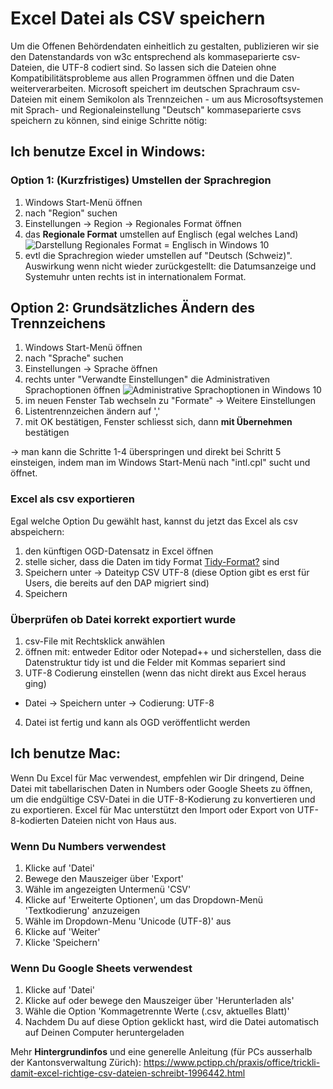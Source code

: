 # Excel Datei als CSV speichern

Um die Offenen Behördendaten einheitlich zu gestalten, publizieren wir sie den Datenstandards von w3c entsprechend als kommaseparierte csv-Dateien, die UTF-8 codiert sind. So lassen sich die Dateien ohne Kompatibilitätsprobleme aus allen Programmen öffnen und die Daten weiterverarbeiten. Microsoft speichert im deutschen Sprachraum csv-Dateien mit einem Semikolon als Trennzeichen  - um aus Microsoftsystemen mit Sprach- und Regionaleinstellung "Deutsch" kommaseparierte csvs speichern zu können, sind einige Schritte nötig:

## Ich benutze Excel in Windows:

### Option 1: (Kurzfristiges) Umstellen der Sprachregion
1. Windows Start-Menü öffnen
2. nach "Region" suchen
3. Einstellungen -> Region -> Regionales Format öffnen
4. das **Regionale Format** umstellen auf Englisch (egal welches Land)
![Darstellung Regionales Format = Englisch in Windows 10](https://user-images.githubusercontent.com/71826877/209157607-4b1c9e60-0402-44e5-95dd-f52091c7b17d.png)
5. evtl die Sprachregion wieder umstellen auf "Deutsch (Schweiz)". Auswirkung wenn nicht wieder zurückgestellt: die Datumsanzeige und Systemuhr unten rechts ist in internationalem Format.

## Option 2: Grundsätzliches Ändern des Trennzeichens
1. Windows Start-Menü öffnen
2. nach "Sprache" suchen
3. Einstellungen -> Sprache öffnen
4. rechts unter "Verwandte Einstellungen" die Administrativen Sprachoptionen öffnen
![Administrative Sprachoptionen in Windows 10](https://user-images.githubusercontent.com/71826877/209162146-e21f3785-05f0-4a8e-90ca-487fc79f5469.png)
5. im neuen Fenster Tab wechseln zu "Formate" -> Weitere Einstellungen
6. Listentrennzeichen ändern auf ','
7. mit OK bestätigen, Fenster schliesst sich, dann **mit Übernehmen** bestätigen

-> man kann die Schritte 1-4 überspringen und direkt bei Schritt 5 einsteigen, indem man im Windows Start-Menü nach "intl.cpl" sucht und öffnet.

### Excel als csv exportieren
Egal welche Option Du gewählt hast, kannst du jetzt das Excel als csv abspeichern:
1. den künftigen OGD-Datensatz in Excel öffnen
2. stelle sicher, dass die Daten im tidy Format [Tidy-Format?](warum_tidy_data.md) sind
3. Speichern unter -> Dateityp CSV UTF-8 (diese Option gibt es erst für Users, die bereits auf den DAP migriert sind)
4. Speichern

### Überprüfen ob Datei korrekt exportiert wurde
1. csv-File mit Rechtsklick anwählen
2. öffnen mit: entweder Editor oder Notepad++ und sicherstellen, dass die Datenstruktur tidy ist und die Felder mit Kommas separiert sind
3. UTF-8 Codierung einstellen (wenn das nicht direkt aus Excel heraus ging)
 - Datei -> Speichern unter -> Codierung: UTF-8
4. Datei ist fertig und kann als OGD veröffentlicht werden

## Ich benutze Mac:

Wenn Du Excel für Mac verwendest, empfehlen wir Dir dringend, Deine Datei mit tabellarischen Daten in Numbers oder Google Sheets zu öffnen, um die endgültige CSV-Datei in die UTF-8-Kodierung zu konvertieren und zu exportieren. Excel für Mac unterstützt den Import oder Export von UTF-8-kodierten Dateien nicht von Haus aus.

### Wenn Du Numbers verwendest

1. Klicke auf 'Datei'
2. Bewege den Mauszeiger über 'Export'
3. Wähle im angezeigten Untermenü 'CSV'
4. Klicke auf 'Erweiterte Optionen', um das Dropdown-Menü 'Textkodierung' anzuzeigen
5. Wähle im Dropdown-Menu 'Unicode (UTF-8)' aus
6. Klicke auf 'Weiter'
7. Klicke 'Speichern'

### Wenn Du Google Sheets verwendest

1. Klicke auf 'Datei'
2. Klicke auf oder bewege den Mauszeiger über 'Herunterladen als'
3. Wähle  die Option 'Kommagetrennte Werte (.csv, aktuelles Blatt)'
4. Nachdem Du auf diese Option geklickt hast, wird die Datei automatisch auf Deinen Computer heruntergeladen


Mehr **Hintergrundinfos** und eine generelle Anleitung (für PCs ausserhalb der Kantonsverwaltung Zürich): https://www.pctipp.ch/praxis/office/trickli-damit-excel-richtige-csv-dateien-schreibt-1996442.html
